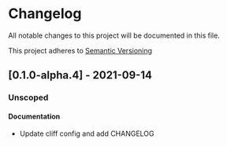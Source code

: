 # Changelog
All notable changes to this project will be documented in this file.

This project adheres to [Semantic Versioning](https://semver.org/spec/v2.0.0.html)

## [0.1.0-alpha.4] - 2021-09-14

### Unscoped

#### Documentation

- Update cliff config and add CHANGELOG

<!-- generated by git-cliff -->
